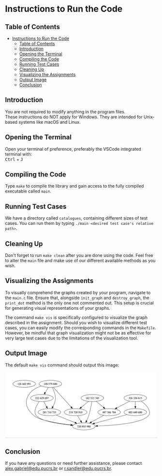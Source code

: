 # Instructions to Run the Code

## Table of Contents
- [Instructions to Run the Code](#instructions-to-run-the-code)
  - [Table of Contents](#table-of-contents)
  - [Introduction](#introduction)
  - [Opening the Terminal](#opening-the-terminal)
  - [Compiling the Code](#compiling-the-code)
  - [Running Test Cases](#running-test-cases)
  - [Cleaning Up](#cleaning-up)
  - [Visualizing the Assignments](#visualizing-the-assignments)
  - [Output Image](#output-image)
  - [Conclusion](#conclusion)

## Introduction
You are not required to modify anything in the program files.  
These instructions do NOT apply for Windows. They are intended for Unix-based systems like macOS and Linux.

## Opening the Terminal
Open your terminal of preference, preferably the VSCode integrated terminal with:  
<span class="keyboard-shortcut"><kbd>Ctrl</kbd> + <kbd>J</kbd></span>

## Compiling the Code
Type `make` to compile the library and gain access to the fully compiled executable called `main`.

## Running Test Cases
We have a directory called `catalogues`, containing different sizes of test cases. You can run them by typing `./main <desired test case's relative path>`.

## Cleaning Up
Don't forget to run `make clean` after you are done using the code. Feel free to alter the `main` file and make use of our different available methods as you wish.

## Visualizing the Assignments

To visually comprehend the graphs created by your program, navigate to the `main.c` file. Ensure that, alongside `init_graph` and `destroy_graph`, the `print_dot` method is the only one not commented out. This setup is crucial for generating visual representations of your graphs.

The command `make vis` is specifically configured to visualize the graph described in the assignment. Should you wish to visualize different test cases, you can easily modify the corresponding commands in the `Makefile`. However, be mindful that graph visualization might not be as effective for very large test cases due to the limitations of the visualization tool.

## Output Image
The default `make vis` command should output this image:
<br><br>
![Visualization Output](./assets/assets.png)

## Conclusion
If you have any questions or need further assistance, please contact [alex.gabriel@edu.pucrs.br](mailto:alex.gabriel@edu.pucrs.br) or [r.sandler@edu.pucrs.br](mailto:r.sandler@edu.pucrs.br).
